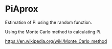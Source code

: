 # PiAprox
 Estimation of Pi using the random function.

 

 Using the Monte Carlo method to calculating Pi.

 https://en.wikipedia.org/wiki/Monte_Carlo_method

